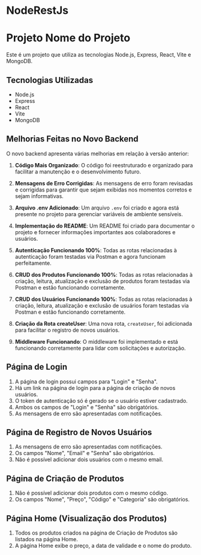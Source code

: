 # NodeRestJs
# Projeto Nome do Projeto

Este é um projeto que utiliza as tecnologias Node.js, Express, React, Vite e MongoDB.

## Tecnologias Utilizadas

- Node.js
- Express
- React
- Vite
- MongoDB

## Melhorias Feitas no Novo Backend

O novo backend apresenta várias melhorias em relação à versão anterior:

1. **Código Mais Organizado**: O código foi reestruturado e organizado para facilitar a manutenção e o desenvolvimento futuro.

2. **Mensagens de Erro Corrigidas**: As mensagens de erro foram revisadas e corrigidas para garantir que sejam exibidas nos momentos corretos e sejam informativas.

3. **Arquivo .env Adicionado**: Um arquivo `.env` foi criado e agora está presente no projeto para gerenciar variáveis de ambiente sensíveis.

4. **Implementação do README**: Um README foi criado para documentar o projeto e fornecer informações importantes aos colaboradores e usuários.

5. **Autenticação Funcionando 100%**: Todas as rotas relacionadas à autenticação foram testadas via Postman e agora funcionam perfeitamente.

6. **CRUD dos Produtos Funcionando 100%**: Todas as rotas relacionadas à criação, leitura, atualização e exclusão de produtos foram testadas via Postman e estão funcionando corretamente.

7. **CRUD dos Usuários Funcionando 100%**: Todas as rotas relacionadas à criação, leitura, atualização e exclusão de usuários foram testadas via Postman e estão funcionando corretamente.

8. **Criação da Rota createUser**: Uma nova rota, `createUser`, foi adicionada para facilitar o registro de novos usuários.

9. **Middleware Funcionando**: O middleware foi implementado e está funcionando corretamente para lidar com solicitações e autorização.

## Página de Login

1. A página de login possui campos para "Login" e "Senha".
2. Há um link na página de login para a página de criação de novos usuários.
3. O token de autenticação só é gerado se o usuário estiver cadastrado.
4. Ambos os campos de "Login" e "Senha" são obrigatórios.
5. As mensagens de erro são apresentadas com notificações.

## Página de Registro de Novos Usuários

1. As mensagens de erro são apresentadas com notificações.
2. Os campos "Nome", "Email" e "Senha" são obrigatórios.
3. Não é possível adicionar dois usuários com o mesmo email.

## Página de Criação de Produtos

1. Não é possível adicionar dois produtos com o mesmo código.
2. Os campos "Nome", "Preço", "Código" e "Categoria" são obrigatórios.

## Página Home (Visualização dos Produtos)

1. Todos os produtos criados na página de Criação de Produtos são listados na página Home.
2. A página Home exibe o preço, a data de validade e o nome do produto.
